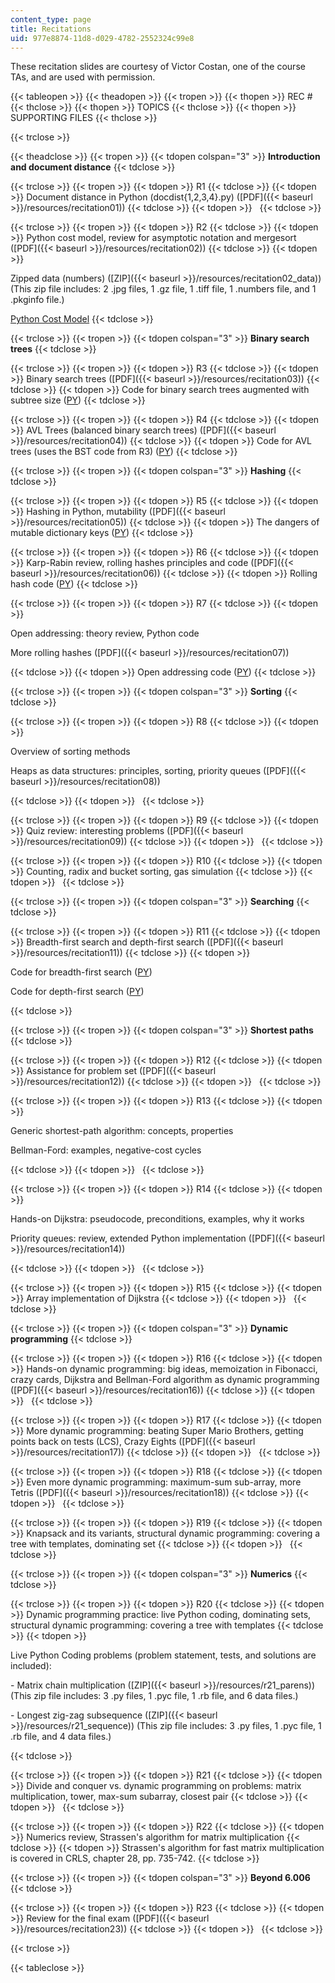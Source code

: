```yaml
---
content_type: page
title: Recitations
uid: 977e8874-11d8-d029-4782-2552324c99e8
---
```


These recitation slides are courtesy of Victor Costan, one of the course TAs, and are used with permission.

{{< tableopen >}}
{{< theadopen >}}
{{< tropen >}}
{{< thopen >}}
REC #
{{< thclose >}}
{{< thopen >}}
TOPICS
{{< thclose >}}
{{< thopen >}}
SUPPORTING FILES
{{< thclose >}}

{{< trclose >}}

{{< theadclose >}}
{{< tropen >}}
{{< tdopen colspan="3" >}}
**Introduction and document distance**
{{< tdclose >}}

{{< trclose >}}
{{< tropen >}}
{{< tdopen >}}
R1
{{< tdclose >}}
{{< tdopen >}}
Document distance in Python (docdist{1,2,3,4}.py) ([PDF]({{< baseurl >}}/resources/recitation01))
{{< tdclose >}}
{{< tdopen >}}
 
{{< tdclose >}}

{{< trclose >}}
{{< tropen >}}
{{< tdopen >}}
R2
{{< tdclose >}}
{{< tdopen >}}
Python cost model, review for asymptotic notation and mergesort ([PDF]({{< baseurl >}}/resources/recitation02))
{{< tdclose >}}
{{< tdopen >}}


Zipped data (numbers) ([ZIP]({{< baseurl >}}/resources/recitation02_data)) (This zip file includes: 2 .jpg files, 1 .gz file, 1 .tiff file, 1 .numbers file, and 1 .pkginfo file.)

[Python Cost Model](/ans7870/6/6.006/s08/lecturenotes/py_cost.htm)
{{< tdclose >}}

{{< trclose >}}
{{< tropen >}}
{{< tdopen colspan="3" >}}
**Binary search trees**
{{< tdclose >}}

{{< trclose >}}
{{< tropen >}}
{{< tdopen >}}
R3
{{< tdclose >}}
{{< tdopen >}}
Binary search trees ([PDF]({{< baseurl >}}/resources/recitation03))
{{< tdclose >}}
{{< tdopen >}}
Code for binary search trees augmented with subtree size ([PY](/courses/electrical-engineering-and-computer-science/6-006-introduction-to-algorithms-spring-2008/recitations/bstsize_r.py))
{{< tdclose >}}

{{< trclose >}}
{{< tropen >}}
{{< tdopen >}}
R4
{{< tdclose >}}
{{< tdopen >}}
AVL Trees (balanced binary search trees) ([PDF]({{< baseurl >}}/resources/recitation04))
{{< tdclose >}}
{{< tdopen >}}
Code for AVL trees (uses the BST code from R3) ([PY](/courses/electrical-engineering-and-computer-science/6-006-introduction-to-algorithms-spring-2008/recitations/avl_r.py))
{{< tdclose >}}

{{< trclose >}}
{{< tropen >}}
{{< tdopen colspan="3" >}}
**Hashing**
{{< tdclose >}}

{{< trclose >}}
{{< tropen >}}
{{< tdopen >}}
R5
{{< tdclose >}}
{{< tdopen >}}
Hashing in Python, mutability ([PDF]({{< baseurl >}}/resources/recitation05))
{{< tdclose >}}
{{< tdopen >}}
The dangers of mutable dictionary keys ([PY](/courses/electrical-engineering-and-computer-science/6-006-introduction-to-algorithms-spring-2008/recitations/mutable_dictkey.py))
{{< tdclose >}}

{{< trclose >}}
{{< tropen >}}
{{< tdopen >}}
R6
{{< tdclose >}}
{{< tdopen >}}
Karp-Rabin review, rolling hashes principles and code ([PDF]({{< baseurl >}}/resources/recitation06))
{{< tdclose >}}
{{< tdopen >}}
Rolling hash code ([PY](/courses/electrical-engineering-and-computer-science/6-006-introduction-to-algorithms-spring-2008/recitations/rolling_hash.py))
{{< tdclose >}}

{{< trclose >}}
{{< tropen >}}
{{< tdopen >}}
R7
{{< tdclose >}}
{{< tdopen >}}


Open addressing: theory review, Python code

More rolling hashes ([PDF]({{< baseurl >}}/resources/recitation07))


{{< tdclose >}}
{{< tdopen >}}
Open addressing code ([PY](/courses/electrical-engineering-and-computer-science/6-006-introduction-to-algorithms-spring-2008/recitations/open_addressing_explicit.py))
{{< tdclose >}}

{{< trclose >}}
{{< tropen >}}
{{< tdopen colspan="3" >}}
**Sorting**
{{< tdclose >}}

{{< trclose >}}
{{< tropen >}}
{{< tdopen >}}
R8
{{< tdclose >}}
{{< tdopen >}}


Overview of sorting methods

Heaps as data structures: principles, sorting, priority queues ([PDF]({{< baseurl >}}/resources/recitation08))


{{< tdclose >}}
{{< tdopen >}}
 
{{< tdclose >}}

{{< trclose >}}
{{< tropen >}}
{{< tdopen >}}
R9
{{< tdclose >}}
{{< tdopen >}}
Quiz review: interesting problems ([PDF]({{< baseurl >}}/resources/recitation09))
{{< tdclose >}}
{{< tdopen >}}
 
{{< tdclose >}}

{{< trclose >}}
{{< tropen >}}
{{< tdopen >}}
R10
{{< tdclose >}}
{{< tdopen >}}
Counting, radix and bucket sorting, gas simulation
{{< tdclose >}}
{{< tdopen >}}
 
{{< tdclose >}}

{{< trclose >}}
{{< tropen >}}
{{< tdopen colspan="3" >}}
**Searching**
{{< tdclose >}}

{{< trclose >}}
{{< tropen >}}
{{< tdopen >}}
R11
{{< tdclose >}}
{{< tdopen >}}
Breadth-first search and depth-first search ([PDF]({{< baseurl >}}/resources/recitation11))
{{< tdclose >}}
{{< tdopen >}}


Code for breadth-first search ([PY](/courses/electrical-engineering-and-computer-science/6-006-introduction-to-algorithms-spring-2008/recitations/bfs.py))

Code for depth-first search ([PY](/courses/electrical-engineering-and-computer-science/6-006-introduction-to-algorithms-spring-2008/recitations/dfs.py))


{{< tdclose >}}

{{< trclose >}}
{{< tropen >}}
{{< tdopen colspan="3" >}}
**Shortest paths**
{{< tdclose >}}

{{< trclose >}}
{{< tropen >}}
{{< tdopen >}}
R12
{{< tdclose >}}
{{< tdopen >}}
Assistance for problem set ([PDF]({{< baseurl >}}/resources/recitation12))
{{< tdclose >}}
{{< tdopen >}}
 
{{< tdclose >}}

{{< trclose >}}
{{< tropen >}}
{{< tdopen >}}
R13
{{< tdclose >}}
{{< tdopen >}}


Generic shortest-path algorithm: concepts, properties

Bellman-Ford: examples, negative-cost cycles


{{< tdclose >}}
{{< tdopen >}}
 
{{< tdclose >}}

{{< trclose >}}
{{< tropen >}}
{{< tdopen >}}
R14
{{< tdclose >}}
{{< tdopen >}}


Hands-on Dijkstra: pseudocode, preconditions, examples, why it works

Priority queues: review, extended Python implementation ([PDF]({{< baseurl >}}/resources/recitation14))


{{< tdclose >}}
{{< tdopen >}}
 
{{< tdclose >}}

{{< trclose >}}
{{< tropen >}}
{{< tdopen >}}
R15
{{< tdclose >}}
{{< tdopen >}}
Array implementation of Dijkstra
{{< tdclose >}}
{{< tdopen >}}
 
{{< tdclose >}}

{{< trclose >}}
{{< tropen >}}
{{< tdopen colspan="3" >}}
**Dynamic programming**
{{< tdclose >}}

{{< trclose >}}
{{< tropen >}}
{{< tdopen >}}
R16
{{< tdclose >}}
{{< tdopen >}}
Hands-on dynamic programming: big ideas, memoization in Fibonacci, crazy cards, Dijkstra and Bellman-Ford algorithm as dynamic programming ([PDF]({{< baseurl >}}/resources/recitation16))
{{< tdclose >}}
{{< tdopen >}}
 
{{< tdclose >}}

{{< trclose >}}
{{< tropen >}}
{{< tdopen >}}
R17
{{< tdclose >}}
{{< tdopen >}}
More dynamic programming: beating Super Mario Brothers, getting points back on tests (LCS), Crazy Eights ([PDF]({{< baseurl >}}/resources/recitation17))
{{< tdclose >}}
{{< tdopen >}}
 
{{< tdclose >}}

{{< trclose >}}
{{< tropen >}}
{{< tdopen >}}
R18
{{< tdclose >}}
{{< tdopen >}}
Even more dynamic programming: maximum-sum sub-array, more Tetris ([PDF]({{< baseurl >}}/resources/recitation18))
{{< tdclose >}}
{{< tdopen >}}
 
{{< tdclose >}}

{{< trclose >}}
{{< tropen >}}
{{< tdopen >}}
R19
{{< tdclose >}}
{{< tdopen >}}
Knapsack and its variants, structural dynamic programming: covering a tree with templates, dominating set
{{< tdclose >}}
{{< tdopen >}}
 
{{< tdclose >}}

{{< trclose >}}
{{< tropen >}}
{{< tdopen colspan="3" >}}
**Numerics**
{{< tdclose >}}

{{< trclose >}}
{{< tropen >}}
{{< tdopen >}}
R20
{{< tdclose >}}
{{< tdopen >}}
Dynamic programming practice: live Python coding, dominating sets, structural dynamic programming: covering a tree with templates
{{< tdclose >}}
{{< tdopen >}}


Live Python Coding problems (problem statement, tests, and solutions are included):

\- Matrix chain multiplication ([ZIP]({{< baseurl >}}/resources/r21_parens)) (This zip file includes: 3 .py files, 1 .pyc file, 1 .rb file, and 6 data files.)

\- Longest zig-zag subsequence ([ZIP]({{< baseurl >}}/resources/r21_sequence)) (This zip file includes: 3 .py files, 1 .pyc file, 1 .rb file, and 4 data files.)


{{< tdclose >}}

{{< trclose >}}
{{< tropen >}}
{{< tdopen >}}
R21
{{< tdclose >}}
{{< tdopen >}}
Divide and conquer vs. dynamic programming on problems: matrix multiplication, tower, max-sum subarray, closest pair
{{< tdclose >}}
{{< tdopen >}}
 
{{< tdclose >}}

{{< trclose >}}
{{< tropen >}}
{{< tdopen >}}
R22
{{< tdclose >}}
{{< tdopen >}}
Numerics review, Strassen's algorithm for matrix multiplication
{{< tdclose >}}
{{< tdopen >}}
Strassen's algorithm for fast matrix multiplication is covered in CRLS, chapter 28, pp. 735-742.
{{< tdclose >}}

{{< trclose >}}
{{< tropen >}}
{{< tdopen colspan="3" >}}
**Beyond 6.006**
{{< tdclose >}}

{{< trclose >}}
{{< tropen >}}
{{< tdopen >}}
R23
{{< tdclose >}}
{{< tdopen >}}
Review for the final exam ([PDF]({{< baseurl >}}/resources/recitation23))
{{< tdclose >}}
{{< tdopen >}}
 
{{< tdclose >}}

{{< trclose >}}

{{< tableclose >}}